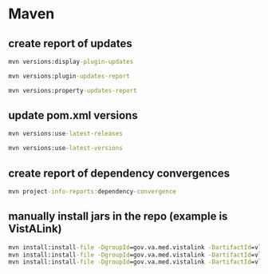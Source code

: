 # Maven

## create report of updates

```cmd
mvn versions:display-plugin-updates

mvn versions:plugin-updates-report

mvn versions:property-updates-report
```

## update pom.xml versions

```cmd
mvn versions:use-latest-releases

mvn versions:use-latest-versions
```

## create report of dependency convergences

```cmd
mvn project-info-reports:dependency-convergence
```

## manually install jars in the repo (example is VistALink)

```cmd
mvn install:install-file -DgroupId=gov.va.med.vistalink -DartifactId=vljConnector -Dpackaging=jar -Dversion=1.6.0.028 -Dfile=vljConnector-1.6.0.028.jar
mvn install:install-file -DgroupId=gov.va.med.vistalink -DartifactId=vljFoundationsLib -Dpackaging=jar -Dversion=1.6.0.028 -Dfile=vljFoundationsLib-1.6.0.028.jar
mvn install:install-file -DgroupId=gov.va.med.vistalink -DartifactId=vljSecurity -Dpackaging=jar -Dversion=1.6.0.028 -Dfile=vljSecurity-1.6.0.028.jar
```
